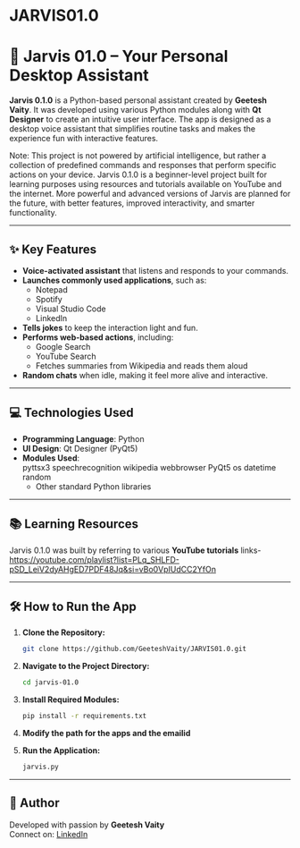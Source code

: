 # JARVIS01.0

# 🔹 Jarvis 01.0 – Your Personal Desktop Assistant

**Jarvis 0.1.0** is a Python-based personal assistant created by **Geetesh Vaity**. It was developed using various Python modules along with **Qt Designer** to create an intuitive user interface. The app is designed as a desktop voice assistant that simplifies routine tasks and makes the experience fun with interactive features.

Note: This project is not powered by artificial intelligence, but rather a collection of predefined commands and responses that perform specific actions on your device. Jarvis 0.1.0 is a beginner-level project built for learning purposes using resources and tutorials available on YouTube and the internet. More powerful and advanced versions of Jarvis are planned for the future, with better features, improved interactivity, and smarter functionality.

---

## ✨ Key Features

- **Voice-activated assistant** that listens and responds to your commands.
- **Launches commonly used applications**, such as:
  - Notepad  
  - Spotify  
  - Visual Studio Code  
  - LinkedIn
- **Tells jokes** to keep the interaction light and fun.
- **Performs web-based actions**, including:
  - Google Search  
  - YouTube Search  
  - Fetches summaries from Wikipedia and reads them aloud
- **Random chats** when idle, making it feel more alive and interactive.

---

## 💻 Technologies Used

- **Programming Language**: Python  
- **UI Design**: Qt Designer (PyQt5)  
- **Modules Used**:  
      pyttsx3
      speechrecognition
      wikipedia
      webbrowser
      PyQt5
      os
      datetime
      random
  - Other standard Python libraries

---

## 📚 Learning Resources

Jarvis 0.1.0 was built by referring to various **YouTube tutorials** 
links-https://youtube.com/playlist?list=PLq_SHLFD-pSD_LeiV2dyAHgED7PDF48Jq&si=vBo0VpIUdCC2YfOn

---

## 🛠 How to Run the App

1. **Clone the Repository:**
   ```bash
   git clone https://github.com/GeeteshVaity/JARVIS01.0.git
   ```

2. **Navigate to the Project Directory:**
   ```bash
   cd jarvis-01.0
   ```

3. **Install Required Modules:**
   ```bash
   pip install -r requirements.txt
   ```
4. **Modify the path for the apps and the emailid**

5. **Run the Application:**
   ```bash
   jarvis.py
   ```

---

## 👤 Author

Developed with passion by **Geetesh Vaity**  
Connect on: [LinkedIn](https://www.linkedin.com/in/geetesh-sanjay-vaity)
